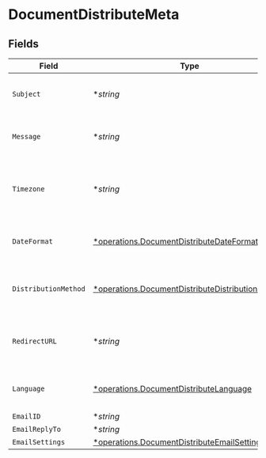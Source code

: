 # DocumentDistributeMeta


## Fields

| Field                                                                                                               | Type                                                                                                                | Required                                                                                                            | Description                                                                                                         |
| ------------------------------------------------------------------------------------------------------------------- | ------------------------------------------------------------------------------------------------------------------- | ------------------------------------------------------------------------------------------------------------------- | ------------------------------------------------------------------------------------------------------------------- |
| `Subject`                                                                                                           | **string*                                                                                                           | :heavy_minus_sign:                                                                                                  | The subject of the email that will be sent to the recipients.                                                       |
| `Message`                                                                                                           | **string*                                                                                                           | :heavy_minus_sign:                                                                                                  | The message of the email that will be sent to the recipients.                                                       |
| `Timezone`                                                                                                          | **string*                                                                                                           | :heavy_minus_sign:                                                                                                  | The timezone to use for date fields and signing the document. Example Etc/UTC, Australia/Melbourne                  |
| `DateFormat`                                                                                                        | [*operations.DocumentDistributeDateFormat](../../models/operations/documentdistributedateformat.md)                 | :heavy_minus_sign:                                                                                                  | The date format to use for date fields and signing the document.                                                    |
| `DistributionMethod`                                                                                                | [*operations.DocumentDistributeDistributionMethod](../../models/operations/documentdistributedistributionmethod.md) | :heavy_minus_sign:                                                                                                  | The distribution method to use when sending the document to the recipients.                                         |
| `RedirectURL`                                                                                                       | **string*                                                                                                           | :heavy_minus_sign:                                                                                                  | The URL to which the recipient should be redirected after signing the document.                                     |
| `Language`                                                                                                          | [*operations.DocumentDistributeLanguage](../../models/operations/documentdistributelanguage.md)                     | :heavy_minus_sign:                                                                                                  | The language to use for email communications with recipients.                                                       |
| `EmailID`                                                                                                           | **string*                                                                                                           | :heavy_minus_sign:                                                                                                  | N/A                                                                                                                 |
| `EmailReplyTo`                                                                                                      | **string*                                                                                                           | :heavy_minus_sign:                                                                                                  | N/A                                                                                                                 |
| `EmailSettings`                                                                                                     | [*operations.DocumentDistributeEmailSettings](../../models/operations/documentdistributeemailsettings.md)           | :heavy_minus_sign:                                                                                                  | N/A                                                                                                                 |